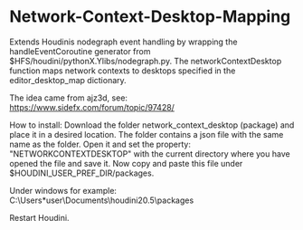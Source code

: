 # Network-Context-Desktop-Mapping
Extends Houdinis nodegraph event handling by wrapping the handleEventCoroutine generator from  $HFS/houdini/pythonX.Ylibs/nodegraph.py. The networkContextDesktop function maps network contexts to  desktops specified in the editor_desktop_map dictionary.

The idea came from ajz3d, see: https://www.sidefx.com/forum/topic/97428/

How to install:
Download the folder network_context_desktop (package) and place it in a desired location. The folder contains a json file with the same name as the folder. Open it and set the property: "NETWORKCONTEXTDESKTOP" with the current directory where you have opened the file and save it. Now copy and paste this file under $HOUDINI_USER_PREF_DIR/packages.

Under windows for example: C:\Users\*user\Documents\houdini20.5\packages

Restart Houdini.
